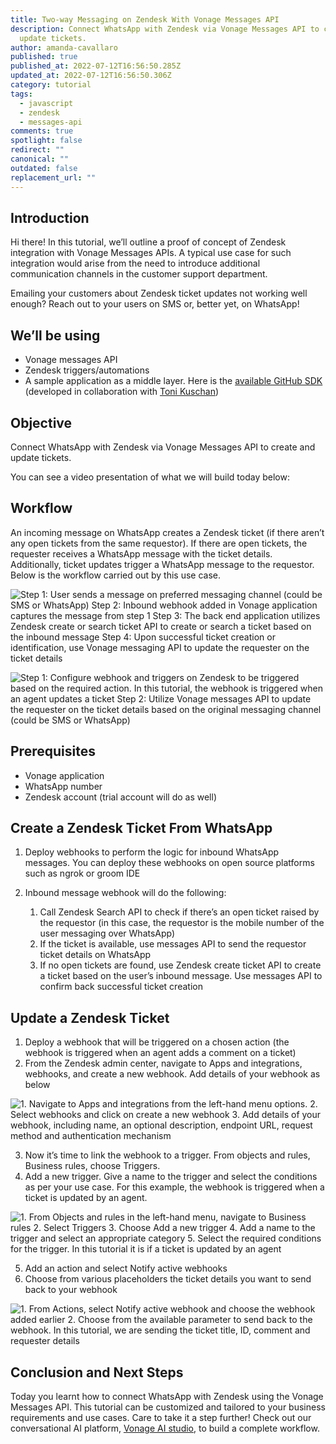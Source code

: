 ```yaml
---
title: Two-way Messaging on Zendesk With Vonage Messages API
description: Connect WhatsApp with Zendesk via Vonage Messages API to create and
  update tickets.
author: amanda-cavallaro
published: true
published_at: 2022-07-12T16:56:50.285Z
updated_at: 2022-07-12T16:56:50.306Z
category: tutorial
tags:
  - javascript
  - zendesk
  - messages-api
comments: true
spotlight: false
redirect: ""
canonical: ""
outdated: false
replacement_url: ""
---
```

## Introduction

Hi there! In this tutorial, we’ll outline a proof of concept of Zendesk integration with Vonage Messages APIs. A typical use case for such integration would arise from the need to introduce additional communication channels in the customer support department. 

Emailing your customers about Zendesk ticket updates not working well enough? Reach out to your users on SMS or, better yet, on WhatsApp!

## We’ll be using

* Vonage messages API 
* Zendesk triggers/automations
* A sample application as a middle layer. Here is the [available GitHub SDK](https://github.com/Vonage-Community/tutorial-messagesAPI-nodejs-vonageZendesk) (developed in collaboration with [Toni Kuschan](https://www.linkedin.com/in/kuschan))

## Objective

Connect WhatsApp with Zendesk via Vonage Messages API to create and update tickets.

You can see a video presentation of what we will build today below:



## Workflow 

An incoming message on WhatsApp creates a Zendesk ticket (if there aren’t any open tickets from the same requestor). If there are open tickets, the requester receives a WhatsApp message with the ticket details. Additionally, ticket updates trigger a WhatsApp message to the requestor. Below is the workflow carried out by this use case.

![Step 1: User sends a message on preferred messaging channel (could be SMS or WhatsApp) Step 2: Inbound webhook added in Vonage application captures the message from step 1 Step 3: The back end application utilizes Zendesk create  or search ticket API to create or search a ticket based on the inbound message Step 4: Upon successful ticket creation or identification, use Vonage messaging API to update the requester on the ticket details](/content/blog/two-way-messaging-on-zendesk-with-vonage-messages-api/vonage-and-zendesk_createticket.jpg "Zendesk and Vonage high level architecture to create tickets")

![Step 1: Configure webhook and triggers on Zendesk to be triggered based on the required action. In this tutorial, the webhook is triggered when an agent updates a ticket Step 2: Utilize Vonage messages API to update the requester on the ticket details based on the original messaging channel (could be SMS or WhatsApp)](/content/blog/two-way-messaging-on-zendesk-with-vonage-messages-api/vonage-and-zendesk_updateticket.jpg "Zendesk and Vonage high level architecture to update ticket")

## Prerequisites

* Vonage application
* WhatsApp number
* Zendesk account (trial account will do as well)

## Create a Zendesk Ticket From WhatsApp

1. Deploy webhooks to perform the logic for inbound WhatsApp messages. You can deploy these webhooks on open source platforms such as ngrok or groom IDE
2. Inbound message webhook will do the following:

   1. Call Zendesk Search API to check if there’s an open ticket raised by the requestor (in this case, the requestor is the mobile number of the user messaging over WhatsApp)
   2. If the ticket is available, use messages API to send the requestor ticket details on WhatsApp
   3. If no open tickets are found, use Zendesk create ticket API to create a ticket based on the user’s inbound message. Use messages API to confirm back successful ticket creation

## Update a Zendesk Ticket

1. Deploy a webhook that will be triggered on a chosen action (the webhook is triggered when an agent adds a comment on a ticket)
2. From the Zendesk admin center, navigate to Apps and integrations, webhooks, and create a new webhook. Add details of your webhook as below

![1. Navigate to Apps and integrations from the left-hand menu options. 2. Select webhooks and click on create a new webhook 3. Add details of your webhook, including name, an optional description, endpoint URL, request method and  authentication mechanism](/content/blog/two-way-messaging-on-zendesk-with-vonage-messages-api/create-webhook.png "Create a new webhook")

3. Now it’s time to link the webhook to a trigger. From objects and rules, Business rules, choose Triggers.
4. Add a new trigger. Give a name to the trigger and select the conditions as per your use case. For this example, the webhook is triggered when a ticket is updated by an agent.

![1. From Objects and rules in the left-hand menu, navigate to Business rules 2. Select Triggers 3. Choose Add a new trigger 4. Add a name to the trigger and select an appropriate category 5. Select the required conditions for the trigger. In this tutorial it is if a ticket is updated by an agent](/content/blog/two-way-messaging-on-zendesk-with-vonage-messages-api/create-trigger_choosecondition.png "Create trigger")

5. Add an action and select Notify active webhooks
6. Choose from various placeholders the ticket details you want to send back to your webhook

![1. From Actions, select Notify active webhook and choose the webhook added earlier 2. Choose from the available parameter to send back to the webhook. In this tutorial, we are sending the ticket title, ID, comment and requester details](/content/blog/two-way-messaging-on-zendesk-with-vonage-messages-api/createtrigger_createaction.png "Create action")

## Conclusion and Next Steps

Today you learnt how to connect WhatsApp with Zendesk using the Vonage Messages API. This tutorial can be customized and tailored to your business requirements and use cases. Care to take it a step further! Check out our conversational AI platform, [Vonage AI studio](https://studio.docs.ai.vonage.com/), to build a complete workflow.